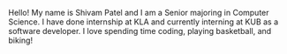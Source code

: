 Hello! My name is Shivam Patel and I am a Senior majoring in Computer Science. I have done internship at KLA and currently interning at KUB as a software developer. I love spending time coding, playing basketball, and biking!